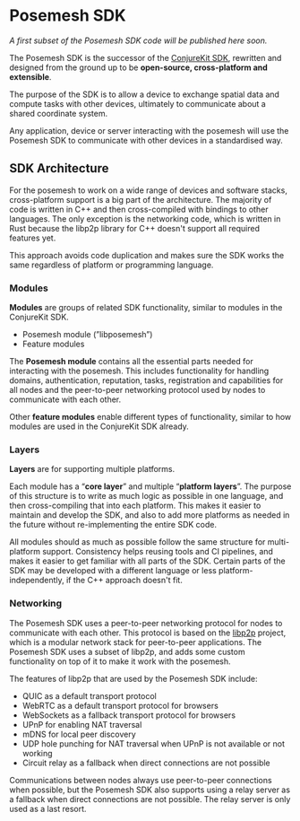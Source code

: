 # Posemesh SDK

_A first subset of the Posemesh SDK code will be published here soon._

The Posemesh SDK is the successor of the [ConjureKit SDK](https://conjurekit.dev), rewritten and designed from the ground up to be **open-source, cross-platform and extensible**.

The purpose of the SDK is to allow a device to exchange spatial data and compute tasks with other devices, ultimately to communicate about a shared coordinate system.

Any application, device or server interacting with the posemesh will use the Posemesh SDK to communicate with other devices in a standardised way.

## SDK Architecture
For the posemesh to work on a wide range of devices and software stacks, cross-platform support is a big part of the architecture. The majority of code is written in C++ and then cross-compiled with bindings to other languages. The only exception is the networking code, which is written in Rust because the libp2p library for C++ doesn't support all required features yet.

This approach avoids code duplication and makes sure the SDK works the same regardless of platform or programming language.

### Modules

**Modules** are groups of related SDK functionality, similar to modules in the ConjureKit SDK.

- Posemesh module (”libposemesh”)
- Feature modules

The **Posemesh module** contains all the essential parts needed for interacting with the posemesh. This includes functionality for handling domains, authentication, reputation, tasks, registration and capabilities for all nodes and the peer-to-peer networking protocol used by nodes to communicate with each other.

Other **feature modules** enable different types of functionality, similar to how modules are used in the ConjureKit SDK already.

### Layers

**Layers** are for supporting multiple platforms.

Each module has a “**core layer**” and multiple “**platform layers**”. The purpose of this structure is to write as much logic as possible in one language, and then cross-compiling that into each platform. This makes it easier to maintain and develop the SDK, and also to add more platforms as needed in the future without re-implementing the entire SDK code.

All modules should as much as possible follow the same structure for multi-platform support. Consistency helps reusing tools and CI pipelines, and makes it easier to get familiar with all parts of the SDK. Certain parts of the SDK may be developed with a different language or less platform-independently, if the C++ approach doesn't fit.

### Networking

The Posemesh SDK uses a peer-to-peer networking protocol for nodes to communicate with
each other. This protocol is based on the [libp2p](https://libp2p.io) project, which is
a modular network stack for peer-to-peer applications. The Posemesh SDK uses a subset of
libp2p, and adds some custom functionality on top of it to make it work with the
posemesh.

The features of libp2p that are used by the Posemesh SDK include:
* QUIC as a default transport protocol
* WebRTC as a default transport protocol for browsers
* WebSockets as a fallback transport protocol for browsers
* UPnP for enabling NAT traversal
* mDNS for local peer discovery
* UDP hole punching for NAT traversal when UPnP is not available or not working
* Circuit relay as a fallback when direct connections are not possible

Communications between nodes always use peer-to-peer connections when possible, but the
Posemesh SDK also supports using a relay server as a fallback when direct connections
are not possible. The relay server is only used as a last resort.
